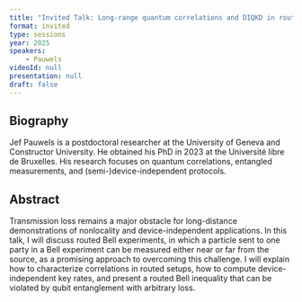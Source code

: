 ```yaml
---
title: "Invited Talk: Long-range quantum correlations and DIQKD in routed Bell scenarios"
format: invited
type: sessions
year: 2025
speakers:
    - Pauwels
videoId: null
presentation: null
draft: false
---
```


## Biography

Jef Pauwels is a postdoctoral researcher at the University of Geneva and Constructor University. He obtained his PhD in 2023 at the Université libre de Bruxelles. His research focuses on quantum correlations, entangled measurements, and (semi-)device-independent protocols.

## Abstract

Transmission loss remains a major obstacle for long-distance demonstrations of nonlocality and device-independent applications. In this talk, I will discuss routed Bell experiments, in which a particle sent to one party in a Bell experiment can be measured either near or far from the source, as a promising approach to overcoming this challenge. I will explain how to characterize correlations in routed setups, how to compute device-independent key rates, and present a routed Bell inequality that can be violated by qubit entanglement with arbitrary loss.
